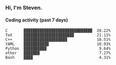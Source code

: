 ### Hi, I'm Steven.

#### Coding activity (past 7 days)
```
C       ▓▓▓▓▓▓▓▓▓▓▓▓▓▓▓▓▓▓▓▓▓▓▓▓▓▓▓▓▓▓  28.22%
TeX     ▓▓▓▓▓▓▓▓▓▓▓▓▓▓▓▓▓▓▓▓▓▓          21.11%
C++     ▓▓▓▓▓▓▓▓▓▓▓▓▓▓▓▓▓▓▓             18.51%
YAML    ▓▓▓▓▓▓▓▓▓▓▓                     10.93%
Python  ▓▓▓▓▓▓▓▓▓▓                       9.64%
other   ▓▓▓▓▓▓▓                          7.27%
Bash    ▓▓▓▓                             4.31%
```
